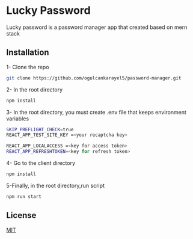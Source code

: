 # Lucky Password

Lucky password is a password manager app that created based on mern stack

## Installation

1- Clone the repo

```bash
git clone https://github.com/ogulcankarayel5/password-manager.git
```

2- In the root directory

```bash
npm install
```

3- In the root directory, you must create .env file that keeps environment variables


```bash
SKIP_PREFLIGHT_CHECK=true
REACT_APP_TEST_SITE_KEY =<your recaptcha key>

REACT_APP_LOCALACCESS =<key for access token>
REACT_APP_REFRESHTOKEN=<key for refresh token>
```

4- Go to the client directory
```bash
npm install
```

5-Finally, in the root directory,run script
```bash
npm run start
```

## License
[MIT](https://choosealicense.com/licenses/mit/)
